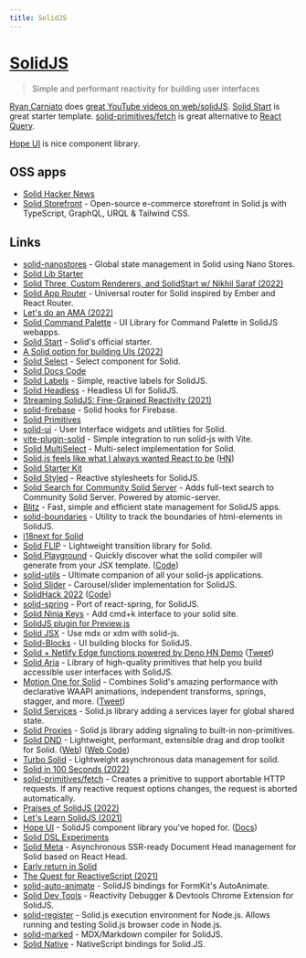 ```yaml
---
title: SolidJS
---
```


# [SolidJS](https://www.solidjs.com/)

> Simple and performant reactivity for building user interfaces

[Ryan Carniato](https://twitter.com/RyanCarniato) does [great YouTube videos on web/solidJS](https://www.youtube.com/c/RyanCarniato9/videos). [Solid Start](https://github.com/solidjs/solid-start) is great starter template. [solid-primitives/fetch](https://www.npmjs.com/package/@solid-primitives/fetch) is great alternative to [React Query](https://react-query.tanstack.com/).

[Hope UI](https://hope-ui.com/) is nice component library.

## OSS apps

- [Solid Hacker News](https://github.com/solidjs/solid-hackernews)
- [Solid Storefront](https://github.com/zaiste/solid-storefront) - Open-source e-commerce storefront in Solid.js with TypeScript, GraphQL, URQL & Tailwind CSS.

## Links

- [solid-nanostores](https://github.com/nanostores/solid) - Global state management in Solid using Nano Stores.
- [Solid Lib Starter](https://github.com/amoutonbrady/solid-lib-starter)
- [Solid Three, Custom Renderers, and SolidStart w/ Nikhil Saraf (2022)](https://www.youtube.com/watch?v=lsWXyyEsw7E)
- [Solid App Router](https://github.com/solidjs/solid-app-router) - Universal router for Solid inspired by Ember and React Router.
- [Let's do an AMA (2022)](https://www.youtube.com/watch?v=8_YiKUb6DW8)
- [Solid Command Palette](https://github.com/itaditya/solid-command-palette) - UI Library for Command Palette in SolidJS webapps.
- [Solid Start](https://github.com/solidjs/solid-start) - Solid's official starter.
- [A Solid option for building UIs (2022)](https://overcast.fm/+Id5U6EB5M)
- [Solid Select](https://github.com/thisbeyond/solid-select) - Select component for Solid.
- [Solid Docs Code](https://github.com/solidjs/solid-docs)
- [Solid Labels](https://github.com/LXSMNSYC/solid-labels) - Simple, reactive labels for SolidJS.
- [Solid Headless](https://github.com/LXSMNSYC/solid-headless) - Headless UI for SolidJS.
- [Streaming SolidJS: Fine-Grained Reactivity (2021)](https://www.youtube.com/watch?v=b9e7VXs_A4s)
- [solid-firebase](https://github.com/wobsoriano/solid-firebase) - Solid hooks for Firebase.
- [Solid Primitives](https://github.com/davedbase/solid-primitives)
- [solid-ui](https://github.com/solid/solid-ui) - User Interface widgets and utilities for Solid.
- [vite-plugin-solid](https://github.com/solidjs/vite-plugin-solid) - Simple integration to run solid-js with Vite.
- [Solid MultiSelect](https://github.com/DigiChanges/solid-multiselect) - Multi-select implementation for Solid.
- [Solid.js feels like what I always wanted React to be](https://typeofnan.dev/solid-js-feels-like-what-i-always-wanted-react-to-be/) ([HN](https://news.ycombinator.com/item?id=30508524))
- [Solid Starter Kit](https://github.com/one-aalam/solid-starter-kit)
- [Solid Styled](https://github.com/LXSMNSYC/solid-styled) - Reactive stylesheets for SolidJS.
- [Solid Search for Community Solid Server](https://github.com/ontola/solid-search-community-server) - Adds full-text search to Community Solid Server. Powered by atomic-server.
- [Blitz](https://github.com/dimensionhq/blitz) - Fast, simple and efficient state management for SolidJS apps.
- [solid-boundaries](https://github.com/everweij/solid-boundaries) - Utility to track the boundaries of html-elements in SolidJS.
- [i18next for Solid](https://github.com/mbarzda/solid-i18next)
- [Solid FLIP](https://github.com/otonashixav/solid-flip) - Lightweight transition library for Solid.
- [Solid Playground](https://playground.solidjs.com/) - Quickly discover what the solid compiler will generate from your JSX template. ([Code](https://github.com/solidjs/solid-playground))
- [solid-utils](https://github.com/amoutonbrady/solid-utils) - Ultimate companion of all your solid-js applications.
- [Solid Slider](https://github.com/davedbase/solid-slider) - Carousel/slider implementation for SolidJS.
- [SolidHack 2022](https://hack.solidjs.com/) ([Code](https://github.com/solidjs/solidhack-submissions))
- [solid-spring](https://github.com/Aslemammad/solid-spring) - Port of react-spring, for SolidJS.
- [Solid Ninja Keys](https://github.com/wobsoriano/solid-ninja-keys) - Add cmd+k interface to your solid site.
- [SolidJS plugin for Preview.js](https://github.com/fwouts/previewjs-solid-plugin)
- [Solid JSX](https://github.com/high1/solid-jsx) - Use mdx or xdm with solid-js.
- [Solid-Blocks](https://github.com/atk/solid-blocks) - UI building blocks for SolidJS.
- [Solid + Netlify Edge functions powered by Deno HN Demo](https://github.com/solidjs/solid-hackernews/tree/netlify-edge) ([Tweet](https://twitter.com/RyanCarniato/status/1516510395787218944))
- [Solid Aria](https://github.com/solidjs-community/solid-aria) - Library of high-quality primitives that help you build accessible user interfaces with SolidJS.
- [Motion One for Solid](https://motion.dev/solid/quick-start) - Combines Solid's amazing performance with declarative WAAPI animations, independent transforms, springs, stagger, and more. ([Tweet](https://twitter.com/motiondotdev/status/1520025108403863554))
- [Solid Services](https://github.com/Exelord/solid-services) - Solid.js library adding a services layer for global shared state.
- [Solid Proxies](https://github.com/Exelord/solid-proxies) - Solid.js library adding signaling to built-in non-primitives.
- [Solid DND](https://github.com/thisbeyond/solid-dnd) - Lightweight, performant, extensible drag and drop toolkit for Solid. ([Web](https://solid-dnd.com/)) ([Web Code](https://github.com/thisbeyond/solid-dnd-site))
- [Turbo Solid](https://github.com/StudioLambda/TurboSolid) - Lightweight asynchronous data management for solid.
- [Solid in 100 Seconds (2022)](https://www.youtube.com/watch?v=hw3Bx5vxKl0)
- [solid-primitives/fetch](https://www.npmjs.com/package/@solid-primitives/fetch) - Creates a primitive to support abortable HTTP requests. If any reactive request options changes, the request is aborted automatically.
- [Praises of SolidJS (2022)](https://twitter.com/andrewgreenh/status/1526908199386988544)
- [Let's Learn SolidJS (2021)](https://www.youtube.com/watch?v=ZZ-a7B761Ds)
- [Hope UI](https://github.com/fabien-ml/hope-ui) - SolidJS component library you've hoped for. ([Docs](https://hope-ui.com/docs/getting-started))
- [Solid DSL Experiments](https://github.com/solidjs-community/solid-dsl)
- [Solid Meta](https://github.com/solidjs/solid-meta) - Asynchronous SSR-ready Document Head management for Solid based on React Head.
- [Early return in Solid](https://twitter.com/Huxpro/status/1526711254928068608)
- [The Quest for ReactiveScript (2021)](https://dev.to/this-is-learning/the-quest-for-reactivescript-3ka3)
- [solid-auto-animate](https://github.com/LXSMNSYC/solid-auto-animate) - SolidJS bindings for FormKit's AutoAnimate.
- [Solid Dev Tools](https://github.com/thetarnav/solid-devtools) - Reactivity Debugger & Devtools Chrome Extension for SolidJS.
- [solid-register](https://github.com/atk/solid-register) - Solid.js execution environment for Node.js. Allows running and testing Solid.js browser code in Node.js.
- [solid-marked](https://github.com/LXSMNSYC/solid-marked) - MDX/Markdown compiler for SolidJS.
- [Solid Native](https://github.com/MrFoxPro/solid-nativescript-experiments) - NativeScript bindings for Solid.JS.